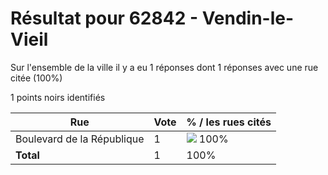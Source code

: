 # Résultat pour 62842 - Vendin-le-Vieil

Sur l'ensemble de la ville il y a eu 1 réponses dont 1 réponses avec une rue citée (100%)

1 points noirs identifiés

| Rue | Vote | % / les rues cités|
|-----|------|-------------------|
| Boulevard de la République | 1 | <img src="../../img/bar_100.gif" />&nbsp;100%|
| **Total** | 1 | 100%|

